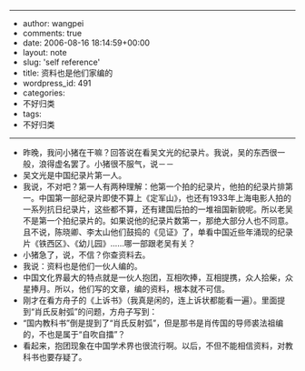 - --
- author: wangpei
- comments: true
- date: 2006-08-16 18:14:59+00:00
- layout: note
- slug: 'self reference'
- title: 资料也是他们家编的
- wordpress_id: 491
- categories:
- 不好归类
- tags:
- 不好归类
- --
- 昨晚，我问小猪在干嘛？回答说在看吴文光的纪录片。我说，吴的东西很一般，浪得虚名罢了。小猪很不服气，说－－
- 吴文光是中国纪录片第一人。
- 我说，不对吧？第一人有两种理解：他第一个拍的纪录片，他拍的纪录片排第一。中国第一部纪录片即使不算上《定军山》，也还有1933年上海电影人拍的一系列抗日纪录片，这些都不算，还有建国后拍的一堆祖国新貌呢。所以老吴不是第一个拍纪录片的。如果说他的纪录片数第一，那绝大部分人也不同意。且不说，陈晓卿、李太山他们鼓捣的《见证》了，单看中国近些年涌现的纪录片《铁西区》、《幼儿园》……哪一部跟老吴有关？
- 小猪急了，说，不信？你查资料去。
- 我说：资料也是他们一伙人编的。
- 中国文化界最大的特点就是一伙人抱团，互相吹捧，互相提携，众人拾柴，众星捧月。所以，他们写的文章，编的资料，根本就不可信。
- 刚才在看方舟子的《上诉书》（我真是闲的，连上诉状都能看一遍）。里面提到“肖氏反射弧”的问题，方舟子写到：
- “国内教科书”倒是提到了“肖氏反射弧”，但是那书是肖传国的导师裘法祖编的，不也是属于“自吹自擂”？
- 看起来，抱团现象在中国学术界也很流行啊。以后，不但不能相信资料，对教科书也要存疑了。
